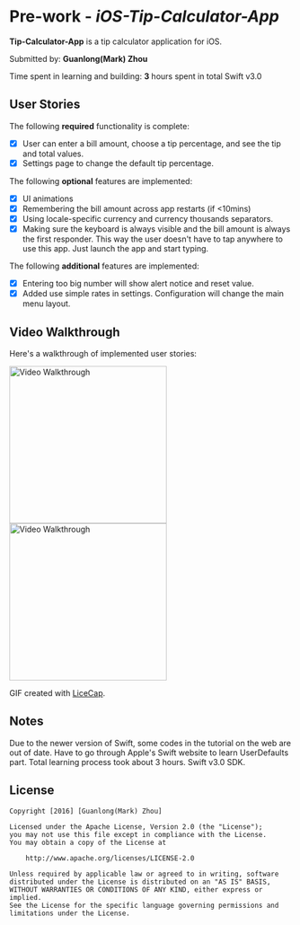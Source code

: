 # Pre-work - *iOS-Tip-Calculator-App*

**Tip-Calculator-App** is a tip calculator application for iOS.

Submitted by: **Guanlong(Mark) Zhou**

Time spent in learning and building: **3** hours spent in total
Swift v3.0

## User Stories

The following **required** functionality is complete:

* [X] User can enter a bill amount, choose a tip percentage, and see the tip and total values.
* [X] Settings page to change the default tip percentage.

The following **optional** features are implemented:
* [X] UI animations
* [X] Remembering the bill amount across app restarts (if <10mins)
* [X] Using locale-specific currency and currency thousands separators.
* [X] Making sure the keyboard is always visible and the bill amount is always the first responder. This way the user doesn't have to tap anywhere to use this app. Just launch the app and start typing.

The following **additional** features are implemented:

- [X] Entering too big number will show alert notice and reset value.
- [X] Added use simple rates in settings. Configuration will change the main menu layout.

## Video Walkthrough 

Here's a walkthrough of implemented user stories:

<img src='https://github.com/mookerz/iOS-Tip-Calculator-App/blob/master/TipCalculator3.gif' width='280' title='Video Walkthrough' alt='Video Walkthrough'/>
<img src='https://github.com/mookerz/iOS-Tip-Calculator-App/blob/master/TipCalculator2.gif' width='280' title='Video Walkthrough' alt='Video Walkthrough'/>

GIF created with [LiceCap](http://www.cockos.com/licecap/).

## Notes

Due to the newer version of Swift, some codes in the tutorial on the web are out of date. Have to go through Apple's Swift website to learn UserDefaults part.
Total learning process took about 3 hours.
Swift v3.0 SDK.

## License

    Copyright [2016] [Guanlong(Mark) Zhou]

    Licensed under the Apache License, Version 2.0 (the "License");
    you may not use this file except in compliance with the License.
    You may obtain a copy of the License at

        http://www.apache.org/licenses/LICENSE-2.0

    Unless required by applicable law or agreed to in writing, software
    distributed under the License is distributed on an "AS IS" BASIS,
    WITHOUT WARRANTIES OR CONDITIONS OF ANY KIND, either express or implied.
    See the License for the specific language governing permissions and
    limitations under the License.
